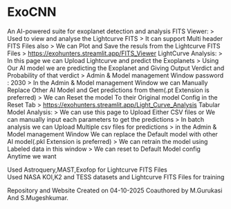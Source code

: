 # ExoCNN
An AI-powered suite for exoplanet detection and analysis
FITS Viewer:
          > Used to view and analyse the Lightcurve FITS
          > It can support Multi header FITS Files also
          > We can Plot and Save the resuls from the Lightcurve FITS Files
          > https://exohunters.streamlit.app/FITS_Viewer
LightCurve Analysis:
          > In this page we can Upload Lightcurve and predict the Exoplanets
          > Using Our AI model we are predicting the Exoplanet and Giving Output Verdict and Probability of that verdict
          > Admin & Model management Window password : 2030
          > In the Admin & Model management Window we can Manually Replace Other AI Model and Get predictions from them(.pt Extension is preferred)
          > We can Reset the model To their Original model Config in the Reset Tab
          > https://exohunters.streamlit.app/Light_Curve_Analysis
Tabular Model Analysis:
          > We can use this page to Upload Either CSV files or We can manually input each parameters to get the predictions
          > In batch analysis we can Upload Multiple csv files for predictions
          > in the Admin & Model management Window We can replace the Default model with other AI model(.pkl Extension is preferred)
          > We can retrain the model using Labeled data in this window
          > We can reset to Default Model config Anytime we want

Used Astroquery,MAST,Exofop for Lightcurve FITS Files           
Used NASA KOI,K2 and TESS datasets and Lightcurve FITS Files for training

Repository and Website Created on 04-10-2025
Coauthored by M.Gurukasi And S.Mugeshkumar.
